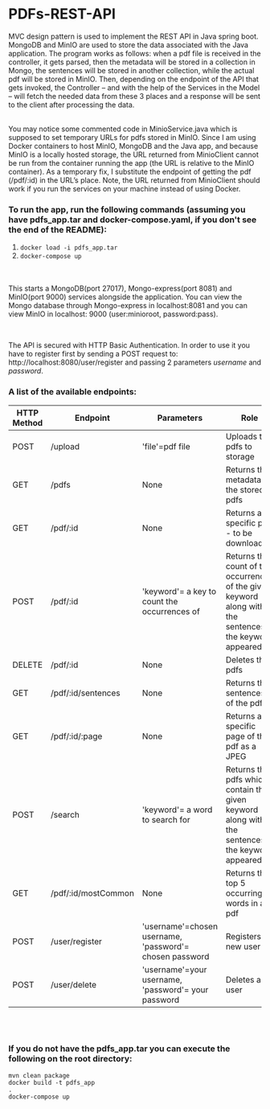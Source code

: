 # PDFs-REST-API

MVC design pattern is used to implement the REST API in Java spring boot. MongoDB and MinIO are used to store the data associated with the Java application. The program works as follows: when a pdf file is received in the controller, it gets parsed, then the metadata will be stored in a collection in Mongo, the sentences will be stored in another collection, while the actual pdf will be stored in MinIO. Then, depending on  the endpoint of the API that gets invoked, the Controller – and with the help of the Services in the Model – will fetch the needed data from these 3 places and a response will be sent to the client after processing the data.<br><br>

You may notice some commented code in MinioService.java which is supposed to set temporary URLs for pdfs stored in MinIO. Since I am using Docker containers to host MinIO, MongoDB and the Java app, and because MinIO is a locally hosted storage, the URL returned from MinioClient cannot be run from the container running the app (the URL is relative to the MinIO container). As a temporary fix, I substitute the endpoint of getting the pdf (/pdf/:id) in the URL’s place. Note, the URL returned from MinioClient should work if you run the services on your machine instead of using Docker.<br>


### To run the app, run the following commands (assuming you have pdfs_app.tar and docker-compose.yaml, if you don't see the end of the README):
<ol>
  <li><code>docker load -i pdfs_app.tar</code></li>
  <li><code>docker-compose up</code></li>
</ol>

<br><br>
This starts a MongoDB(port 27017), Mongo-express(port 8081) and MinIO(port 9000) services alongside the application. You can view the Mongo database through Mongo-express in localhost:8081 and you can view MinIO in localhost: 9000 (user:minioroot, password:pass).

<br>

The API is secured with HTTP Basic Authentication. In order to use it you have to register first by sending a POST request to: http://localhost:8080/user/register and passing 2 parameters <i>username</i> and <i>password</i>.
<br>

### A list of the available endpoints:

<table>
  <thead>
    <th>HTTP Method</th>
    <th>Endpoint</th>
    <th>Parameters</th>
    <th>Role</th>
  </thead>
  <tbody>
    <tr>
      <td>POST</td>
      <td>/upload</td>
      <td>'file'=pdf file</td>
      <td>Uploads the pdfs to storage</td>
    </tr>
    <tr>
      <td>GET</td>
      <td>/pdfs</td>
      <td>None</td>
      <td>Returns the metadata of the stored pdfs</td>
    </tr>
    <tr>
      <td>GET</td>
      <td>/pdf/:id</td>
      <td>None</td>
      <td>Returns a specific pdf - to be downloaded</td>
    </tr>
    <tr>
      <td>POST</td>
      <td>/pdf/:id</td>
      <td>'keyword'= a key to count the occurrences of</td>
      <td>Returns the count of the occurrences of the given keyword along with the sentences the keyword appeared in</td>
    </tr>
    <tr>
      <td>DELETE</td>
      <td>/pdf/:id</td>
      <td>None</td>
      <td>Deletes the pdfs</td>
    </tr>
    <tr>
      <td>GET</td>
      <td>/pdf/:id/sentences</td>
      <td>None</td>
      <td>Returns the sentences of the pdf</td>
    </tr>
    <tr>
      <td>GET</td>
      <td>/pdf/:id/:page</td>
      <td>None</td>
      <td>Returns a specific page of the pdf as a JPEG</td>
    </tr>
    <tr>
      <td>POST</td>
      <td>/search</td>
      <td>'keyword'= a word to search for</td>
      <td>Returns the pdfs which contain the given keyword along with the sentences the keyword appeared in</td>
    </tr>
    <tr>
      <td>GET</td>
      <td>/pdf/:id/mostCommon</td>
      <td>None</td>
      <td>Returns the top 5 occurring words in a pdf</td>
    </tr>
    <tr>
      <td>POST</td>
      <td>/user/register</td>
      <td>'username'=chosen username, 'password'= chosen password</td>
      <td>Registers a new user</td>
    </tr>
    <tr>
      <td>POST</td>
      <td>/user/delete</td>
      <td>'username'=your username, 'password'= your password</td>
      <td>Deletes a user</td>
    </tr>
  </tbody>
  
</table>


<br><br>
### If you do not have the pdfs_app.tar you can execute the following on the root directory:

<code>mvn clean package</code><br>
<code>docker build -t pdfs_app .</code><br>
<code>docker-compose up</code>


